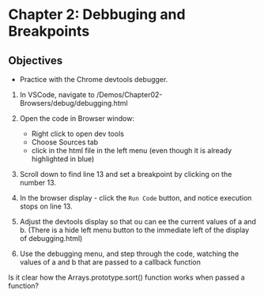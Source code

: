 # Chapter 2: Debbuging and Breakpoints

## Objectives
* Practice with the Chrome devtools debugger.

1. In VSCode, navigate to /Demos/Chapter02-Browsers/debug/debugging.html 

1. Open the code in Browser window: 
    * Right click to open dev tools
    * Choose Sources tab
    * click in the html file in the left menu (even though it is already highlighted in blue)

1. Scroll down to find line 13 and set a breakpoint by clicking on the number 13.

1. In the browser display - click the `Run Code` button, and notice execution stops on line 13. 

1. Adjust the devtools display so that ou can ee the current values of a and b. (There is a hide left menu button to the immediate left of the display of debugging.html)

1. Use the debugging menu, and step through the code, watching the values of a and b that are passed to a callback function

Is it clear how the Arrays.prototype.sort() function works when passed a function?
